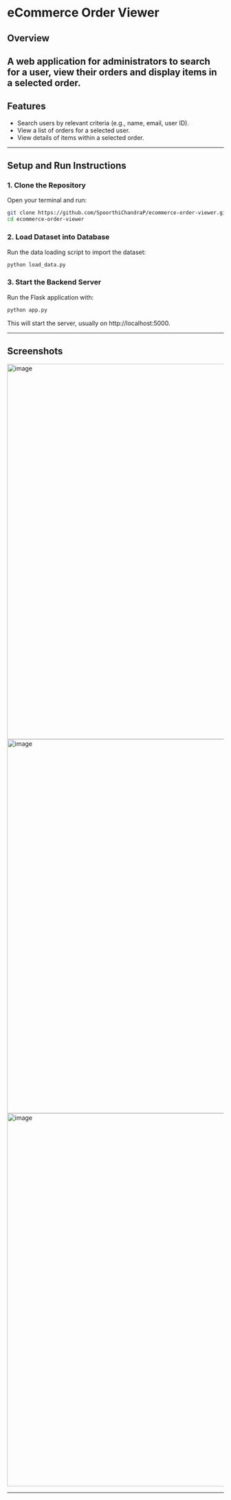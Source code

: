 # eCommerce Order Viewer

## Overview

A web application for administrators to search for a user, view their orders and display items in a selected order.
---

## Features

- Search users by relevant criteria (e.g., name, email, user ID).
- View a list of orders for a selected user.
- View details of items within a selected order.

---

## Setup and Run Instructions

### 1. Clone the Repository

Open your terminal and run:

```bash
git clone https://github.com/SpoorthiChandraP/ecommerce-order-viewer.git
cd ecommerce-order-viewer
```
### 2. Load Dataset into Database  
Run the data loading script to import the dataset:

```bash
python load_data.py
```

### 3. Start the Backend Server
Run the Flask application with:

```bash
python app.py
```

This will start the server, usually on http://localhost:5000.

---

## Screenshots

<img width="1907" height="872" alt="image" src="https://github.com/user-attachments/assets/860983a9-9cf2-4388-82ef-f472ae6933cc" />

<img width="1911" height="869" alt="image" src="https://github.com/user-attachments/assets/77fb53d0-7f19-4365-8440-7375abd6148f" />

<img width="1906" height="867" alt="image" src="https://github.com/user-attachments/assets/2ac575b3-3ba1-4976-9c20-03c13ed5edfc" />

-------------------------------------------------------------------------------------------------------------------------------------------------

